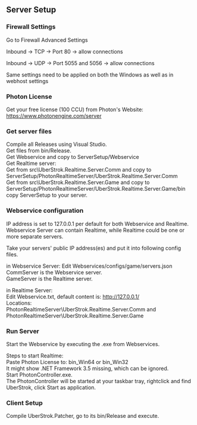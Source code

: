 ## Server Setup

### Firewall Settings

Go to Firewall Advanced Settings

Inbound -> TCP -> Port 80 -> allow connections

Inbound -> UDP -> Port 5055 and 5056 -> allow connections

Same settings need to be applied on both the Windows as well as in webhost settings

### Photon License

Get your free license (100 CCU) from Photon's Website: https://www.photonengine.com/server

### Get server files
Compile all Releases using Visual Studio.  
Get files from bin/Release.  
Get Webservice and copy to ServerSetup/Webservice   
Get Realtime server:   
Get from src\UberStrok.Realtime.Server.Comm and copy to ServerSetup/PhotonRealtimeServer/UberStrok.Realtime.Server.Comm   
Get from src\UberStrok.Realtime.Server.Game and copy to ServerSetup/PhotonRealtimeServer/UberStrok.Realtime.Server.Game/bin
copy ServerSetup to your server.   

### Webservice configuration
IP address is set to 127.0.0.1 per default for both Webservice and Realtime.
Webservice Server can contain Realtime, while Realtime could be one or more separate servers.

Take your servers' public IP address(es) and put it into following config files.

in Webservice Server:
Edit Webservices/configs/game/servers.json   
CommServer is the Webservice server.   
GameServer is the Realtime server.   

in Realtime Server:    
Edit Webservice.txt, default content is: http://127.0.0.1/   
Locations:    
PhotonRealtimeServer\UberStrok.Realtime.Server.Comm and    
PhotonRealtimeServer\UberStrok.Realtime.Server.Game   

### Run Server
Start the Webservice by executing the .exe from Webservices.    

Steps to start Realtime:   
Paste Photon License to: bin_Win64 or bin_Win32  
It might show .NET Framework 3.5 missing, which can be ignored.   
Start PhotonController.exe.  
The PhotonController will be started at your taskbar tray, rightclick and find UberStrok, click Start as application.   

### Client Setup

Compile UberStrok.Patcher, go to its bin/Release and execute.
